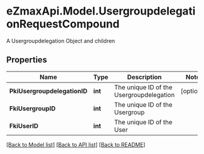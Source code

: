 # eZmaxApi.Model.UsergroupdelegationRequestCompound
A Usergroupdelegation Object and children

## Properties

Name | Type | Description | Notes
------------ | ------------- | ------------- | -------------
**PkiUsergroupdelegationID** | **int** | The unique ID of the Usergroupdelegation | [optional] 
**FkiUsergroupID** | **int** | The unique ID of the Usergroup | 
**FkiUserID** | **int** | The unique ID of the User | 

[[Back to Model list]](../README.md#documentation-for-models) [[Back to API list]](../README.md#documentation-for-api-endpoints) [[Back to README]](../README.md)

